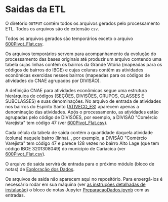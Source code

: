 # Saidas da ETL

O diretório `OUTPUT` contém todos os arquivos gerados pelo processamento ETL. Todos os arquivos são de extensão `csv`.

Todos os arquivos gerados são temporários exceto o arquivo [600Pivot_Flat.csv](https://github.com/LabPEC/ProjetoAnaliseDados/blob/main/02Explorar/INPUT/600Pivot_Flat.csv).

Os arquivos temporários servem para acompanhamento da evolução do processamento das bases originais até produzir um arquivo contendo uma tabela cujas linhas contêm os bairros da Grande Vitória (mapeadas para os códigos de bairros do IBGE) e cujas colunas contêm as atividades econômicas exercidas nesses bairros (mapeadas para os códigos de atividades do CNAE agrupados por DIVISÃO).

A definição CNAE para atividades econômicas segue uma estrutura hierárquica de códigos (SEÇÕES, DIVISÕES, GRUPOS, CLASSES E SUBCLASSES) e suas denominações. No arquivo de entrada de atividades nos bairros do Espírito Santo ([ATIVECO_ES](https://github.com/LabPEC/ProjetoAnaliseDados/blob/main/01ETL/INPUT/AtividadesEconomicas_ES.csv.tar.gz)) aparecem apenas a denominação das atividades. Após o processamento, as atividades estão agrupadas pelo código de DIVISÕES, por exemplo, a DIVISÃO "Comércio Varejista" tem código 47 (ver [600Pivot_Flat.csv](https://github.com/LabPEC/ProjetoAnaliseDados/blob/main/02Explorar/INPUT/600Pivot_Flat.csv)).

Cada célula da tabela de saida contém a quantidade daquela atividade (coluna) naquele bairro (linha). , por exemplo, a DIVISÃO "Comércio Varejista" tem código 47 e parece 128 vezes no bairro Alto Lage (que tem código IBGE 3201308049) do município de Cariacica (ver [600Pivot_Flat.csv](https://github.com/LabPEC/ProjetoAnaliseDados/blob/main/02Explorar/INPUT/600Pivot_Flat.csv)). 

O arquivo de saida servirá de entrada para o próximo módulo (bloco de notas) de [Exploração dos Dados](https://github.com/LabPEC/ProjetoAnaliseDados/tree/main/02Explorar).

Os arquivos de saida não aparecem aqui no repositório. Para enxergá-los é necessário rodar em sua máquína (ver [as instruções detalhadas de instalação](https://github.com/LabPEC/ProjetoAnaliseDados/blob/main/INSTALL.md)) o bloco de notas Jupyter [PreparacaoDados.ipynb](https://github.com/LabPEC/ProjetoAnaliseDados/blob/main/01ETL/PreparacaoDados.ipynb) com as entradas.


